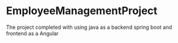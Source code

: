 # EmployeeManagementProject
The project completed with using java as a backend spring boot and frontend as a Angular
